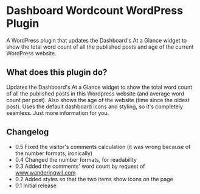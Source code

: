 # Dashboard Wordcount WordPress Plugin
A WordPress plugin that updates the Dashboard's At a Glance widget to show the total word count of all the published posts and age of the current WordPress website.

## What does this plugin do?
Updates the Dashboard's At a Glance widget to show the total word count of all the published posts in this Wordpress website (and average word count per post). Also shows the age of the website (time since the oldest post). Uses the default dashboard icons and styling, so it's completely seamless. Just more information for you.

## Changelog
* 0.5 Fixed the visitor's comments calculation (it was wrong because of the number formats, ironically)
* 0.4 Changed the number formats, for readability
* 0.3 Added the comments' word count by request of www.wanderingwil.com
* 0.2 Added styles so that the two items show icons on the page
* 0.1 Initial release
